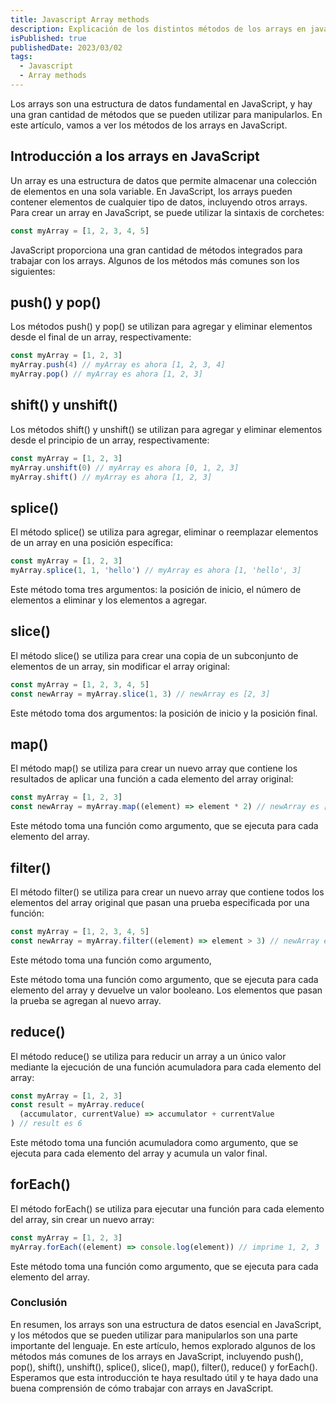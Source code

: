 ```yaml
---
title: Javascript Array methods
description: Explicación de los distintos métodos de los arrays en javascript
isPublished: true
publishedDate: 2023/03/02
tags:
  - Javascript
  - Array methods
---
```


Los arrays son una estructura de datos fundamental en JavaScript, y hay una gran cantidad de métodos que se pueden utilizar para manipularlos. En este artículo, vamos a ver los métodos de los arrays en JavaScript.

## Introducción a los arrays en JavaScript

Un array es una estructura de datos que permite almacenar una colección de elementos en una sola variable. En JavaScript, los arrays pueden contener elementos de cualquier tipo de datos, incluyendo otros arrays. Para crear un array en JavaScript, se puede utilizar la sintaxis de corchetes:

```javascript
const myArray = [1, 2, 3, 4, 5]
```

JavaScript proporciona una gran cantidad de métodos integrados para trabajar con los arrays. Algunos de los métodos más comunes son los siguientes:

## push() y pop()

Los métodos push() y pop() se utilizan para agregar y eliminar elementos desde el final de un array, respectivamente:

```javascript
const myArray = [1, 2, 3]
myArray.push(4) // myArray es ahora [1, 2, 3, 4]
myArray.pop() // myArray es ahora [1, 2, 3]
```

## shift() y unshift()

Los métodos shift() y unshift() se utilizan para agregar y eliminar elementos desde el principio de un array, respectivamente:

```javascript
const myArray = [1, 2, 3]
myArray.unshift(0) // myArray es ahora [0, 1, 2, 3]
myArray.shift() // myArray es ahora [1, 2, 3]
```

## splice()

El método splice() se utiliza para agregar, eliminar o reemplazar elementos de un array en una posición específica:

```javascript
const myArray = [1, 2, 3]
myArray.splice(1, 1, 'hello') // myArray es ahora [1, 'hello', 3]
```

Este método toma tres argumentos: la posición de inicio, el número de elementos a eliminar y los elementos a agregar.

## slice()

El método slice() se utiliza para crear una copia de un subconjunto de elementos de un array, sin modificar el array original:

```javascript
const myArray = [1, 2, 3, 4, 5]
const newArray = myArray.slice(1, 3) // newArray es [2, 3]
```

Este método toma dos argumentos: la posición de inicio y la posición final.

## map()

El método map() se utiliza para crear un nuevo array que contiene los resultados de aplicar una función a cada elemento del array original:

```javascript
const myArray = [1, 2, 3]
const newArray = myArray.map((element) => element * 2) // newArray es [2, 4, 6]
```

Este método toma una función como argumento, que se ejecuta para cada elemento del array.

## filter()

El método filter() se utiliza para crear un nuevo array que contiene todos los elementos del array original que pasan una prueba especificada por una función:

```javascript
const myArray = [1, 2, 3, 4, 5]
const newArray = myArray.filter((element) => element > 3) // newArray es [4, 5]
```

Este método toma una función como argumento,

Este método toma una función como argumento, que se ejecuta para cada elemento del array y devuelve un valor booleano. Los elementos que pasan la prueba se agregan al nuevo array.

## reduce()

El método reduce() se utiliza para reducir un array a un único valor mediante la ejecución de una función acumuladora para cada elemento del array:

```javascript
const myArray = [1, 2, 3]
const result = myArray.reduce(
  (accumulator, currentValue) => accumulator + currentValue
) // result es 6
```

Este método toma una función acumuladora como argumento, que se ejecuta para cada elemento del array y acumula un valor final.

## forEach()

El método forEach() se utiliza para ejecutar una función para cada elemento del array, sin crear un nuevo array:

```javascript
const myArray = [1, 2, 3]
myArray.forEach((element) => console.log(element)) // imprime 1, 2, 3
```

Este método toma una función como argumento, que se ejecuta para cada elemento del array.

### Conclusión

En resumen, los arrays son una estructura de datos esencial en JavaScript, y los métodos que se pueden utilizar para manipularlos son una parte importante del lenguaje. En este artículo, hemos explorado algunos de los métodos más comunes de los arrays en JavaScript, incluyendo push(), pop(), shift(), unshift(), splice(), slice(), map(), filter(), reduce() y forEach(). Esperamos que esta introducción te haya resultado útil y te haya dado una buena comprensión de cómo trabajar con arrays en JavaScript.
